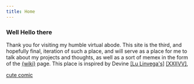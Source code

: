 ```yaml
---
title: Home
---
```


### Well Hello there 

Thank you for visiting my humble virtual abode. This site is the third, and hopefully final, iteration of such a place, and will serve as a place for me to talk about my projects and thoughts, as well as a sort of memex in the form of the [{wiki}](wiki.html) page. This place is inspired by Devine [[Lu Linvega's]](https://merveilles.town/@neauoire) [[XXIIVV]](https://wiki.xxiivv.com/site/home.html),

[cute comic](https://questionablecontent.net)
